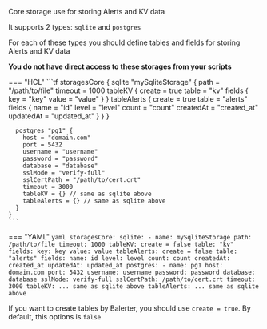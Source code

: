 Core storage use for storing Alerts and KV data

It supports 2 types: `sqlite` and `postgres`

For each of these types you should define tables and fields for storing Alerts and KV data

**You do not have direct access to these storages from your scripts**

=== "HCL"
    ```tf
    storagesCore {
      sqlite "mySqliteStorage" {
        path = "/path/to/file"
        timeout = 1000
        tableKV {
          create = true
          table = "kv"
          fields {
            key = "key"
            value = "value"
          }
        }
        tableAlerts {
          create = true
          table = "alerts"
          fields {
            name = "id"
            level = "level"
            count = "count"
            createdAt = "created_at"
            updatedAt = "updated_at"
          }
        }
      }
      
      postgres "pg1" {
        host = "domain.com"
        port = 5432
        username = "username"
        password = "password"
        database = "database"
        sslMode = "verify-full"
        sslCertPath = "/path/to/cert.crt"
        timeout = 3000
        tableKV = {} // same as sqlite above
        tableAlerts = {} // same as sqlite above
      }
    }
    ```
=== "YAML"
    ```yaml
    storagesCore:
      sqlite:
        - name: mySqliteStorage
          path: /path/to/file
          timeout: 1000
          tableKV:
            create = false
            table: "kv"
            fields:
              key: key
              value: value
          tableAlerts:
            create = false
            table: "alerts"
            fields:
              name: id
              level: level
              count: count
              createdAt: created_at
              updatedAt: updated_at
      postgres:
        - name: pg1
          host: domain.com
          port: 5432
          username: username
          password: password
          database: database
          sslMode: verify-full
          sslCertPath: /path/to/cert.crt
          timeout: 3000
          tableKV: ... same as sqlite above
          tableAlerts: ... same as sqlite above
    ```

If you want to create tables by Balerter, you should use `create = true`. By default, this options is `false`